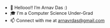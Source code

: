 -  👋 Hellooo!! I’m Arnav Das :)
-  🎓 I'm a Computer Science Under-Grad
-  📫 Connect with me at arnavrdas@gmail.com
